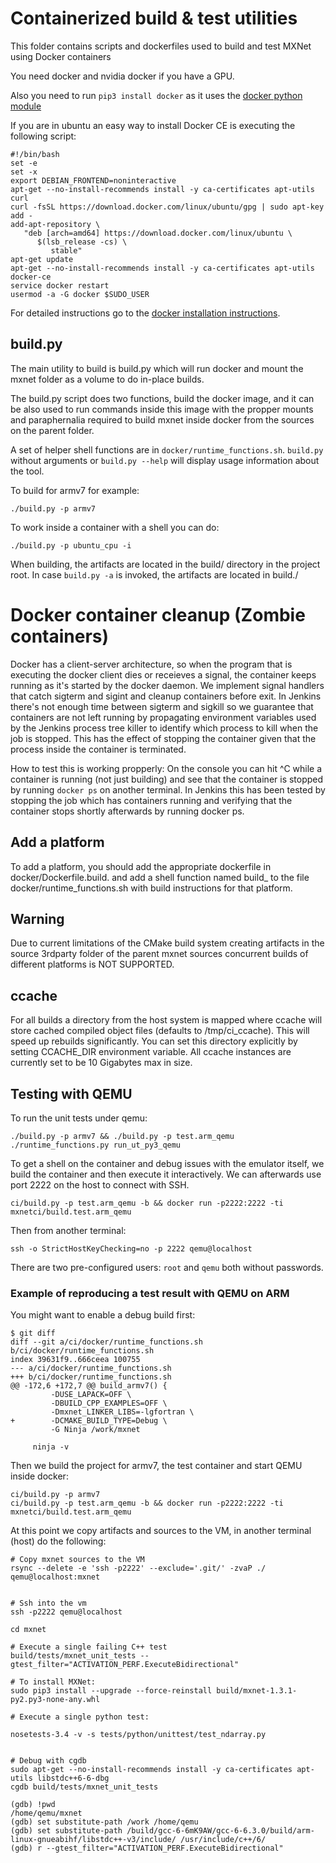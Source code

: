 <!--- Licensed to the Apache Software Foundation (ASF) under one -->
<!--- or more contributor license agreements.  See the NOTICE file -->
<!--- distributed with this work for additional information -->
<!--- regarding copyright ownership.  The ASF licenses this file -->
<!--- to you under the Apache License, Version 2.0 (the -->
<!--- "License"); you may not use this file except in compliance -->
<!--- with the License.  You may obtain a copy of the License at -->

<!---   http://www.apache.org/licenses/LICENSE-2.0 -->

<!--- Unless required by applicable law or agreed to in writing, -->
<!--- software distributed under the License is distributed on an -->
<!--- "AS IS" BASIS, WITHOUT WARRANTIES OR CONDITIONS OF ANY -->
<!--- KIND, either express or implied.  See the License for the -->
<!--- specific language governing permissions and limitations -->
<!--- under the License. -->

# Containerized build & test utilities

This folder contains scripts and dockerfiles used to build and test MXNet using
Docker containers

You need docker and nvidia docker if you have a GPU.

Also you need to run `pip3 install docker` as it uses the [docker python module](https://docker-py.readthedocs.io/en/stable/containers.html#)

If you are in ubuntu an easy way to install Docker CE is executing the
following script:


```
#!/bin/bash
set -e
set -x
export DEBIAN_FRONTEND=noninteractive
apt-get --no-install-recommends install -y ca-certificates apt-utils curl
curl -fsSL https://download.docker.com/linux/ubuntu/gpg | sudo apt-key add -
add-apt-repository \
   "deb [arch=amd64] https://download.docker.com/linux/ubuntu \
      $(lsb_release -cs) \
         stable"
apt-get update
apt-get --no-install-recommends install -y ca-certificates apt-utils docker-ce
service docker restart
usermod -a -G docker $SUDO_USER
```

For detailed instructions go to the [docker installation instructions](https://docs.docker.com/engine/installation/linux/ubuntu/#install-using-the-repository).


## build.py

The main utility to build is build.py which will run docker and mount the mxnet
folder as a volume to do in-place builds.

The build.py script does two functions, build the docker image, and it can be
also used to run commands inside this image with the propper mounts and
paraphernalia required to build mxnet inside docker from the sources on the
parent folder.

A set of helper shell functions are in `docker/runtime_functions.sh`.
`build.py` without arguments or `build.py --help` will display usage
information about the tool.

To build for armv7 for example:

```
./build.py -p armv7
```


To work inside a container with a shell you can do:

```
./build.py -p ubuntu_cpu -i
```

When building, the artifacts are located in the build/ directory in the project root. In case
`build.py -a` is invoked, the artifacts are located in build.<platform>/

# Docker container cleanup (Zombie containers)
Docker has a client-server architecture, so when the program that is executing the docker client
dies or receieves a signal, the container keeps running as it's started by the docker daemon.
We implement signal handlers that catch sigterm and sigint and cleanup containers before exit. In
Jenkins there's not enough time between sigterm and sigkill so we guarantee that containers are not
left running by propagating environment variables used by the Jenkins process tree killer to
identify which process to kill when the job is stopped. This has the effect of stopping the
container given that the process inside the container is terminated.

How to test this is working propperly: On the console you can hit ^C while a container is running
(not just building) and see that the container is stopped by running `docker ps` on another
terminal. In Jenkins this has been tested by stopping the job which has containers running and
verifying that the container stops shortly afterwards by running docker ps.

## Add a platform

To add a platform, you should add the appropriate dockerfile in
docker/Dockerfile.build.<platform> and add a shell function named
build_<platform> to the file docker/runtime_functions.sh with build
instructions for that platform.

## Warning
Due to current limitations of the CMake build system creating artifacts in the
source 3rdparty folder of the parent mxnet sources concurrent builds of
different platforms is NOT SUPPORTED.

## ccache
For all builds a directory from the host system is mapped where ccache will store cached
compiled object files (defaults to /tmp/ci_ccache). This will speed up rebuilds
significantly. You can set this directory explicitly by setting CCACHE_DIR environment
variable. All ccache instances are currently set to be 10 Gigabytes max in size.


## Testing with QEMU
To run the unit tests under qemu:
```
./build.py -p armv7 && ./build.py -p test.arm_qemu ./runtime_functions.py run_ut_py3_qemu
```

To get a shell on the container and debug issues with the emulator itself, we build the container
and then execute it interactively. We can afterwards use port 2222 on the host to connect with SSH.


```
ci/build.py -p test.arm_qemu -b && docker run -p2222:2222 -ti mxnetci/build.test.arm_qemu
```

Then from another terminal:

```
ssh -o StrictHostKeyChecking=no -p 2222 qemu@localhost
```

There are two pre-configured users: `root` and `qemu` both without passwords.


### Example of reproducing a test result with QEMU on ARM


You might want to enable a debug build first:

```
$ git diff
diff --git a/ci/docker/runtime_functions.sh b/ci/docker/runtime_functions.sh
index 39631f9..666ceea 100755
--- a/ci/docker/runtime_functions.sh
+++ b/ci/docker/runtime_functions.sh
@@ -172,6 +172,7 @@ build_armv7() {
         -DUSE_LAPACK=OFF \
         -DBUILD_CPP_EXAMPLES=OFF \
         -Dmxnet_LINKER_LIBS=-lgfortran \
+        -DCMAKE_BUILD_TYPE=Debug \
         -G Ninja /work/mxnet

     ninja -v

```

Then we build the project for armv7, the test container and start QEMU inside docker:

```
ci/build.py -p armv7
ci/build.py -p test.arm_qemu -b && docker run -p2222:2222 -ti mxnetci/build.test.arm_qemu
```



At this point we copy artifacts and sources to the VM, in another terminal (host) do the following:

```
# Copy mxnet sources to the VM
rsync --delete -e 'ssh -p2222' --exclude='.git/' -zvaP ./ qemu@localhost:mxnet


# Ssh into the vm
ssh -p2222 qemu@localhost

cd mxnet

# Execute a single failing C++ test
build/tests/mxnet_unit_tests --gtest_filter="ACTIVATION_PERF.ExecuteBidirectional"

# To install MXNet:
sudo pip3 install --upgrade --force-reinstall build/mxnet-1.3.1-py2.py3-none-any.whl

# Execute a single python test:

nosetests-3.4 -v -s tests/python/unittest/test_ndarray.py


# Debug with cgdb
sudo apt-get --no-install-recommends install -y ca-certificates apt-utils libstdc++6-6-dbg
cgdb build/tests/mxnet_unit_tests

(gdb) !pwd
/home/qemu/mxnet
(gdb) set substitute-path /work /home/qemu
(gdb) set substitute-path /build/gcc-6-6mK9AW/gcc-6-6.3.0/build/arm-linux-gnueabihf/libstdc++-v3/include/ /usr/include/c++/6/
(gdb) r --gtest_filter="ACTIVATION_PERF.ExecuteBidirectional"
```
